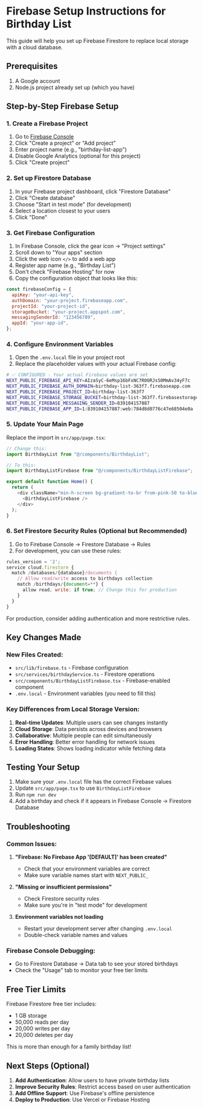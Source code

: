 # Firebase Setup Instructions for Birthday List

This guide will help you set up Firebase Firestore to replace local storage with a cloud database.

## Prerequisites

1. A Google account
2. Node.js project already set up (which you have)

## Step-by-Step Firebase Setup

### 1. Create a Firebase Project

1. Go to [Firebase Console](https://console.firebase.google.com/)
2. Click "Create a project" or "Add project"
3. Enter project name (e.g., "birthday-list-app")
4. Disable Google Analytics (optional for this project)
5. Click "Create project"

### 2. Set up Firestore Database

1. In your Firebase project dashboard, click "Firestore Database"
2. Click "Create database"
3. Choose "Start in test mode" (for development)
4. Select a location closest to your users
5. Click "Done"

### 3. Get Firebase Configuration

1. In Firebase Console, click the gear icon → "Project settings"
2. Scroll down to "Your apps" section
3. Click the web icon `</>` to add a web app
4. Register app name (e.g., "Birthday List")
5. Don't check "Firebase Hosting" for now
6. Copy the configuration object that looks like this:

```javascript
const firebaseConfig = {
  apiKey: "your-api-key",
  authDomain: "your-project.firebaseapp.com",
  projectId: "your-project-id",
  storageBucket: "your-project.appspot.com",
  messagingSenderId: "123456789",
  appId: "your-app-id",
};
```

### 4. Configure Environment Variables

1. Open the `.env.local` file in your project root
2. Replace the placeholder values with your actual Firebase config:

```bash
# ✅ CONFIGURED - Your actual Firebase values are set
NEXT_PUBLIC_FIREBASE_API_KEY=AIzaSyC-6eMsp16bFxNC7R0ORJsS0MmAv34yF7c
NEXT_PUBLIC_FIREBASE_AUTH_DOMAIN=birthday-list-363f7.firebaseapp.com
NEXT_PUBLIC_FIREBASE_PROJECT_ID=birthday-list-363f7
NEXT_PUBLIC_FIREBASE_STORAGE_BUCKET=birthday-list-363f7.firebasestorage.app
NEXT_PUBLIC_FIREBASE_MESSAGING_SENDER_ID=839104157887
NEXT_PUBLIC_FIREBASE_APP_ID=1:839104157887:web:784d8d0776c47e68504e0a
```

### 5. Update Your Main Page

Replace the import in `src/app/page.tsx`:

```typescript
// Change this:
import BirthdayList from "@/components/BirthdayList";

// To this:
import BirthdayListFirebase from "@/components/BirthdayListFirebase";

export default function Home() {
  return (
    <div className="min-h-screen bg-gradient-to-br from-pink-50 to-blue-50">
      <BirthdayListFirebase />
    </div>
  );
}
```

### 6. Set Firestore Security Rules (Optional but Recommended)

1. Go to Firebase Console → Firestore Database → Rules
2. For development, you can use these rules:

```javascript
rules_version = '2';
service cloud.firestore {
  match /databases/{database}/documents {
    // Allow read/write access to birthdays collection
    match /birthdays/{document=**} {
      allow read, write: if true; // Change this for production
    }
  }
}
```

For production, consider adding authentication and more restrictive rules.

## Key Changes Made

### New Files Created:

- `src/lib/firebase.ts` - Firebase configuration
- `src/services/birthdayService.ts` - Firestore operations
- `src/components/BirthdayListFirebase.tsx` - Firebase-enabled component
- `.env.local` - Environment variables (you need to fill this)

### Key Differences from Local Storage Version:

1. **Real-time Updates**: Multiple users can see changes instantly
2. **Cloud Storage**: Data persists across devices and browsers
3. **Collaborative**: Multiple people can edit simultaneously
4. **Error Handling**: Better error handling for network issues
5. **Loading States**: Shows loading indicator while fetching data

## Testing Your Setup

1. Make sure your `.env.local` file has the correct Firebase values
2. Update `src/app/page.tsx` to use `BirthdayListFirebase`
3. Run `npm run dev`
4. Add a birthday and check if it appears in Firebase Console → Firestore Database

## Troubleshooting

### Common Issues:

1. **"Firebase: No Firebase App '[DEFAULT]' has been created"**

   - Check that your environment variables are correct
   - Make sure variable names start with `NEXT_PUBLIC_`

2. **"Missing or insufficient permissions"**

   - Check Firestore security rules
   - Make sure you're in "test mode" for development

3. **Environment variables not loading**
   - Restart your development server after changing `.env.local`
   - Double-check variable names and values

### Firebase Console Debugging:

- Go to Firestore Database → Data tab to see your stored birthdays
- Check the "Usage" tab to monitor your free tier limits

## Free Tier Limits

Firebase Firestore free tier includes:

- 1 GB storage
- 50,000 reads per day
- 20,000 writes per day
- 20,000 deletes per day

This is more than enough for a family birthday list!

## Next Steps (Optional)

1. **Add Authentication**: Allow users to have private birthday lists
2. **Improve Security Rules**: Restrict access based on user authentication
3. **Add Offline Support**: Use Firebase's offline persistence
4. **Deploy to Production**: Use Vercel or Firebase Hosting
